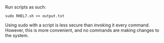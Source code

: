 Run scripts as such:

```sudo RHEL7.sh >> output.txt```

Using sudo with a script is less secure than invoking it every command. However, this is more convenient, and no commands are making changes to the system.
